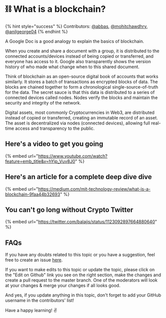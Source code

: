 # ⛓ What is a blockchain?

{% hint style="success" %}
Contributors: [@abbas](https://twitter.com/Abbasshaikh42), [@mohitchawdhry](https://twitter.com/chawdhrymohit), [@anilgeorge04](https://twitter.com/anilgeorge04)
{% endhint %}

A Google Doc is a good analogy to explain the basics of blockchain.

When you create and share a document with a group, it is distributed to the connected accounts/devices instead of being copied or transferred, and everyone has access to it. Google also transparently shows the version history of who made what change when to this shared document.

Think of blockchain as an open-source digital book of accounts that works similarly. It stores a batch of transactions as encrypted blocks of data. The blocks are chained together to form a chronological single-source-of-truth for the data. The secret sauce is that this data is distributed to a series of connected devices called nodes. Nodes verify the blocks and maintain the security and integrity of the network.

Digital assets, most commonly Cryptocurrencies in Web3, are distributed instead of copied or transferred, creating an immutable record of an asset. The asset is decentralized via nodes (connected devices), allowing full real-time access and transparency to the public.

## Here's a video to get you going

{% embed url="https://www.youtube.com/watch?feature=emb_title&v=hYip_Vuv8J0" %}

## Here's an article for a complete deep dive dive

{% embed url="https://medium.com/mit-technology-review/what-is-a-blockchain-9faa44b32693" %}

## You can't go long without Crypto Twitter

{% embed url="https://twitter.com/balajis/status/1123092897664880640" %}

## FAQs

If you have any doubts related to this topic or you have a suggestion, feel free to create an issue [here](https://github.com/SuperteamDAO/ground-zero/issues).

If you want to make edits to this topic or update the topic, please click on the "Edit on Github" link you see on the right section, make the changes and create a pull request to the master branch. One of the moderators will look at your changes & merge your changes if all looks good.

And yes, if you update anything in this topic, don't forget to add your GitHub username in the contributors' list!

Have a happy learning! ✌️
